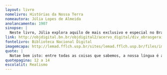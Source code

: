 ```yaml
---
layout: livro
nomelivro: Histórias da Nossa Terra
nomeautora: Júlia Lopes de Almeida
anolancamento: 1907
sinopse: |
  Neste livro, Júlia explora aquilo de mais exclusivo e especial no Brasil, desde a cultura, história e até mesmo as pessoas, que tornam o nosso país singular. Com seu olhar e experiência de vida, traz um pouco de sua própria jornada, embebida em lirismo e patrimônios brasileiros.
link: http://objdigital.bn.br/objdigital2/acervo_digital/div_obrasgerais/drg15805/drg15805.pdf
fontelivro: Biblioteca Nacional Digital
imagemcapa: http://lemad.fflch.usp.br/sites/lemad.fflch.usp.br/files/img00172.jpg
quote: |
  Notae bem isto: entre todas as coisas que sabemos, a nossa língua é a que devemos saber melhor, porque ella é a melhor parte de nós mesmos, é a nossa tradição, o vehiculo do nosso pensamento, a nossa pátria e o melhor elemento da nossa raça e da nossa nacionalidade. [...] Falar bem a propria lingua, não é uma prenda, é um dever!
quotepagina: 12 a 14
escolalit: Realismo
---
```

